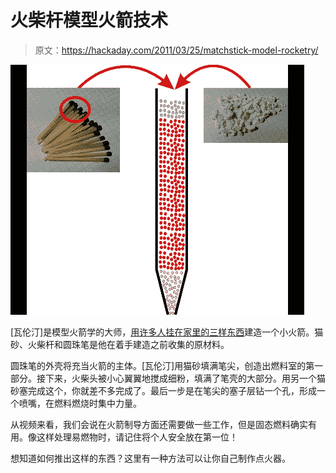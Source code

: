 # 火柴杆模型火箭技术

> 原文：<https://hackaday.com/2011/03/25/matchstick-model-rocketry/>

![](img/16db21c0ade7caa3eea68995a78cbc70.png "matchstick-model-rocket")

[瓦伦汀]是模型火箭学的大师，[用许多人挂在家里的三样东西](http://diytechgadgets.blogspot.com/2011/03/homemade-inexpensive-rockets.html)建造一个小火箭。猫砂、火柴杆和圆珠笔是他在着手建造之前收集的原材料。

圆珠笔的外壳将充当火箭的主体。[瓦伦汀]用猫砂填满笔尖，创造出燃料室的第一部分。接下来，火柴头被小心翼翼地搅成细粉，填满了笔壳的大部分。用另一个猫砂塞完成这个，你就差不多完成了。最后一步是在笔尖的塞子层钻一个孔，形成一个喷嘴，在燃料燃烧时集中力量。

从视频来看，我们会说在火箭制导方面还需要做一些工作，但是固态燃料确实有用。像这样处理易燃物时，请记住将个人安全放在第一位！

想知道如何推出这样的东西？这里有一种方法可以让你自己制作点火器。